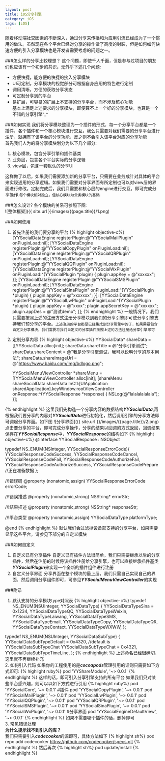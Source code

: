 ```yaml
---
layout: post
title: iOS分享引擎
category: iOS
tags: [iOS]
---
```


随着移动端社交因素的不断深入，通过分享来传播和为应用引流已经成为了一个惯用的做法。虽然现在各个平台已经对分享的操作做了高度的封装，但是如何如何快速方便的引入分享模块也是开发者需要考虑的问题之一。

###怎么样的分享比较理想？
这个问题，即使千人千面，但是参与过项目的朋友们也应该有一个初步的共识，无外乎下述几个问题:  
* 方便快捷，能方便的快捷的接入分享模块  
* UI可定制，分享模块的视觉部分可根据自身应用的特色进行定制  
* 调用清晰，方便的获取分享状态  
* 可定制分享到的平台  
* 易扩展，可容易的扩展上不支持的分享平台，而不涉及核心功能   
基本上满足上述要求的分享模块，即便算不上一个好的分享模块，也算是一个不错的分享引擎^_^  

###如何实现
我们将分享模块整理为一个插件的形式，每一个分享平台都是一个插件，各个插件和一个核心模块进行交互，我么只需要对我们需要的分享平台进行注册，就拥有了该平台的分享功能，反之则不会引入该平台对应的分享功能  
首先我们人为的将分享模块划分为以下几个部分:  
1. 核心模块，包含分享引擎和插件基类  
2. 业务层，包含各个平台实际的分享逻辑  
3. view层，包含一套默认的分享UI   

这样做了以后，如果我们需要添加新的分享平台，只需要在业务成针对具体的平台来实现通用的分享逻辑。如果我们需要对分享界面有所定制也可以对view层的界面进行修改。定制完成后，我们只需要和核心层的engine进行交互，即可完成分享操作.`每个模块相对独立，但核心模块为业务模块的基础`  

###怎么设计?
各个模块的关系可参照下图:  
![整体框架]({{ site.url }}/images/{{page.title}}/1.png)

###如何使用
1. 首先注册的我们要分享的平台
{% highlight objective-c%}
[YYSocialDataEngine registerPlugin:@"YYSocialMailPlugin" onPluginLoad:nil];
    [YYSocialDataEngine registerPlugin:@"YYSocialCopyPlugin" onPluginLoad:nil];
    [YYSocialDataEngine registerPlugin:@"YYSocialQRPlugin" onPluginLoad:nil];
    [YYSocialDataEngine registerPlugin:@"YYSocialQQPlugin" onPluginLoad:nil];
    [YYSocialDataEngine registerPlugin:@"YYSocialWxPlugin" onPluginLoad:^(YYSocialPlugin *plugin) {
        plugin.appKey = @"xxxxxx";
    }];
    [YYSocialDataEngine registerPlugin:@"YYSocialSMSPlugin" onPluginLoad:nil];
    [YYSocialDataEngine registerPlugin:@"YYSocialSinaPlugin" onPluginLoad:^(YYSocialPlugin *plugin) {
        plugin.appKey = @"xxxxxxx";
    }];
    [YYSocialDataEngine registerPlugin:@"YYSocialLwPlugin" onPluginLoad:^(YYSocialPlugin *plugin) {
        plugin.appKey = @"xxxx";
        plugin.appSecretKey = @"xxxxxx";
        plugin.appDes = @"测试demo";
    }];
{% endhighlight %} 
一般情况下，我们只需要按照上述的注册方式注册分享模块到我们的分享引擎即可使分享引擎支持我们预分享的平台。`上述注册的平台都是已经集成到分享引擎中的了，如果需要包含自定义分享模块，我们需要将我们自定义的分享插件按照上述的方法注册给分享引擎即可`  
2. 定制分享内容
{% highlight objective-c%}
YYSocialData* shareData = [[YYSocialData alloc]init];
    shareData.shareTitle = @"分享引擎测试";
    shareData.shareContent = @"我是分享引擎测试，我可以说明分享的基本用法";
    shareData.shareImageUrl = @"https://www.baidu.com/img/bdlogo.png";
    
    YYSocialMenuViewController *shareMenu = [[YYSocialMenuViewController alloc]init];
    [shareMenu shareSocialData:shareData InCtl:[UIApplication sharedApplication].keyWindow.rootViewController onResponse:^(YYSocialResponse *response) {
        NSLog(@"lalalalalalala");
    }];

{% endhighlight %} 
这里我们先构造一个分享内容的数据结构***YYSocialData***,再根据我们要分享的内容对***YYSocialData***进行初始化，然后调用引擎的分享方法即可调起分享界面。如下图
![分享界面]({{ site.url }}/images/{{page.title}}/2.png)
点击要分享的平台，即可完成分享操作，分享的结果以回调的方式返回，回调结果保存在***YYSocialResponse***中，***YYSocialResponse***的结构如下
{% highlight objective-c%}
@interface YYSocialResponse : NSObject

typedef NS_ENUM(NSInteger, YYSocialResponseErrorCode){
    YYSocialResponseCodeSuccess,
    YYSocialResponseCodeCancel,
    YYSocialResponseCodeFail,
    YYSocialResponseCodeAuthorizeFail,
    YYSocialResponseCodeAuthorizeSuccess,
    YYSocialResponseCodePrepare                     //正在准备数据
};

//!错误码
@property (nonatomic,assign) YYSocialResponseErrorCode errorCode;

//!错误描述
@property (nonatomic,strong) NSString* errorStr;

//!结果描述
@property (nonatomic,strong) NSString* responseStr;

//!平台类型
@property (nonatomic,assign) YYSocialDataType platformType;


@end
{% endhighlight %}
默认我们会过滤掉设备部支持的分享平台，如果需要显示这些平台，请参见下部分的自定义模块

###如何自定义
1. 自定义已有分享插件
自定义已有插件方法很简单，我们只需要继承以后的分享插件，然后在注册的时候将该插件注册给分享引擎，也可以直接继承插件基类***YYSocialPlugin***来实现一个全新的插件组件进行注册
2. 自定义分享界面
分享界面在整个模块的最上层，我们只需自己实现自己的界面，然后调用分享组件即可，可参见***YYSocialMenuViewController***的实现


###附录
1. 默认支持的分享模块type对照表
{% highlight objective-c%}
typedef NS_ENUM(NSUInteger, YYSocialDataType) {
    YYSocialDataTypeSina = 0x1234,
    YYSocialDataTypeQQ,
    YYSocialDataTypeWeixin,
    YYSocialDataTypeLaiwang,
    YYSocialDataTypeSMS,
    YYSocialDataTypeEmail,
    YYSocialDataTypeCopy,
    YYSocialDataTypeQR,
    YYSocialDataTypeContact,
    YYSocialDataTypeWXWW,
};

typedef NS_ENUM(NSUInteger, YYSocialDataSubType) {
    YYSocialDataSubTypeDefault = 0x4320,                //default is YYSocialDataSubTypeChat
    YYSocialDataSubTypeChat = 0x4321,
    YYSocialDataSubTypeTimeLine,
};
{% endhighlight %}
上述命名已经很确切，这里就不再继续补充  
2. 如何引入代码
如果你的工程使用的是***cocoapods***管理引用的话则只需要如下方式即可:
{% highlight ruby%}
pod 'YYShareModule', '~> 0.0.1'
{% endhighlight %}
这样的话，即可引入分享引擎支持的所有平台
如果我们只对某些平台感兴趣，则可以以如下方式进行引用
{% highlight ruby%}
pod 'YYSocialCore', '~> 0.0.1'
#插件
pod 'YYSocialCopyPlugin', '~> 0.0.1'
pod 'YYSocialMailPlugin', '~> 0.0.1'
pod 'YYSocialLwPlugin', '~> 0.0.1'
pod 'YYSocialQQPlugin', '~> 0.0.1'
pod 'YYSocialQRPlugin', '~> 0.0.1'
pod 'YYSocialSMSPlugin', '~> 0.0.1'
pod 'YYSocialSinaPlugin', '~> 0.0.1'
pod 'YYSocialWxPlugin', '~> 0.0.1'
#分享界面
pod 'YYSocialEngineDefaultView', '~> 0.0.1'
{% endhighlight %}
如果不需要哪个插件的话，删掉即可  
3. 常见错误处理  
**为什么提示找不到引入的库？**  
我们只需要引入***codecooker***的源即可，具体方法如下
{% highlight sh%}
pod repo add codecooker https://github.com/codecooker/specs.git
{% endhighlight %}
然后再次
{% highlight sh%}
pod update/install
{% endhighlight %}












